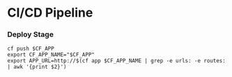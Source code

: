 # CI/CD Pipeline


### Deploy Stage

```
cf push $CF_APP
export CF_APP_NAME="$CF_APP"
export APP_URL=http://$(cf app $CF_APP_NAME | grep -e urls: -e routes: | awk '{print $2}')
```
